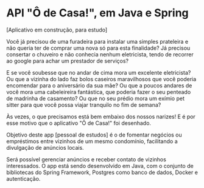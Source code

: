 # API "Ô de Casa!", em Java e Spring
[Aplicativo em construção, para estudo]
<p>Você já precisou de uma furadeira para instalar uma simples prateleira e não queria ter de comprar uma nova só para esta finalidade? Já precisou consertar o chuveiro e não conhecia nenhum eletricista, tendo de recorrer ao google para achar um prestador de serviços?</p>
<p>E se você soubesse que no andar de cima mora um excelente eletricista? Ou que a vizinha do lado faz bolos caseiros maravilhosos que você poderia encomendar para o aniversário da sua mãe? Ou que a poucos andares de você mora uma cabeleireira fantástica, que poderia fazer o seu penteado de madrinha de casamento? Ou que no seu prédio mora um exímio pet sitter para que você possa viajar tranquilo no fim de semana?</p>
<p>Às vezes, o que precisamos está bem embaixo dos nossos narizes! E é por esse motivo que o aplicativo "Ô de Casa!" foi desenhado.</p>
<p>Objetivo deste app [pessoal de estudos] é o de fomentar negócios ou empréstimos entre vizinhos de um mesmo condomínio, facilitando a divulgação de anúncios locais.</p> 
<p>Será possível gerenciar anúncios e receber contato de vizinhos interessados. O app está sendo desenvolvido em Java, com o conjunto de bibliotecas do Spring Framework, Postgres como banco de dados, Docker e autenticação.</p>

